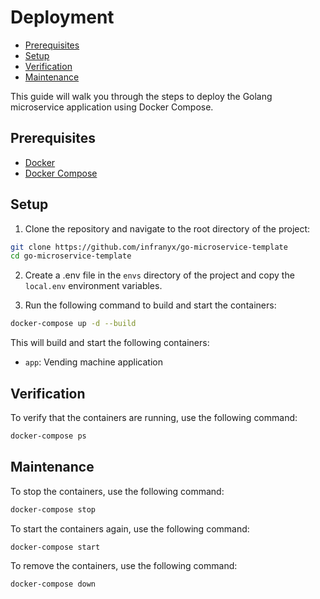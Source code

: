# Deployment

<!-- START doctoc generated TOC please keep comment here to allow auto update -->
<!-- DON'T EDIT THIS SECTION, INSTEAD RE-RUN doctoc TO UPDATE -->

- [Prerequisites](#prerequisites)
- [Setup](#setup)
- [Verification](#verification)
- [Maintenance](#maintenance)

<!-- END doctoc generated TOC please keep comment here to allow auto update -->

This guide will walk you through the steps to deploy the Golang microservice application using Docker Compose.

## Prerequisites

- [Docker](https://docs.docker.com/engine/install/)
- [Docker Compose](https://docs.docker.com/compose/install/)

## Setup

1. Clone the repository and navigate to the root directory of the project:

```bash
git clone https://github.com/infranyx/go-microservice-template
cd go-microservice-template
```

2. Create a .env file in the `envs` directory of the project and copy the `local.env` environment variables.

3. Run the following command to build and start the containers:

```bash
docker-compose up -d --build
```

This will build and start the following containers:

- `app`: Vending machine application

## Verification

To verify that the containers are running, use the following command:

```bash
docker-compose ps
```

## Maintenance

To stop the containers, use the following command:

```bash
docker-compose stop
```

To start the containers again, use the following command:

```bash
docker-compose start
```

To remove the containers, use the following command:

```bash
docker-compose down
```
